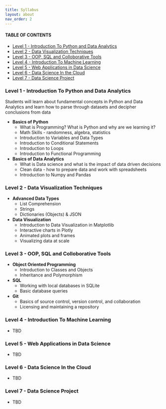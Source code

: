 ```yaml
---
title: Syllabus
layout: about
nav_order: 2
---
```

#### TABLE OF CONTENTS
- [Level 1 - Introduction To Python and Data Analytics](#level-1---introduction-to-python-and-data-analytics)
- [Level 2 - Data Visualization Techniques](#level-2---data-visualization-techniques)
- [Level 3 - OOP, SQL and Colloborative Tools](#level-3---oop-sql-and-colloborative-tools)
- [Level 4 - Introduction To Machine Learning](#level-4---introduction-to-machine-learning)
- [Level 5 - Web Applications in Data Science](#level-5---web-applications-in-data-science)
- [Level 6 - Data Science In the Cloud](#level-6---data-science-in-the-cloud)
- [Level 7 - Data Science Project](#level-7---data-science-project)


### Level 1 - Introduction To Python and Data Analytics
Students will learn about fundamental concepts in Python and Data Analytics and learn how to parse through datasets and decipher conclusions from data
* **Basics of Python**
  * What is Programming? What is Python and why are we learning it?
  * Math Skills - randomness, algebra, statistics
  * Introduction to Variables and Data Types
  * Introduction to Conditional Statements
  * Introduction to Loops
  * Introduction to Functional Programming 
* **Basics of Data Analytics**
  * What is Data science and what is the impact of data driven decisions
  * Clean data - how to prepare data and work with spreadsheets
  * Introduction to Numpy and Pandas

### Level 2 - Data Visualization Techniques
* **Advanced Data Types**
  * List Comprehension
  * Strings
  * Dictionaries (Objects) & JSON
* **Data Visualization**
  * Introduction to Data Visualization in Matplotlib
  * Interactive charts in Plotly
  * Animated plots and frames
  * Visualizing data at scale
### Level 3 - OOP, SQL and Colloborative Tools
* **Object Oriented Programming**
  * Introduction to Classes and Objects
  * Inheritance and Polymorphism
* **SQL**
  * Working with local databases in SQLite
  * Basic database queries
* **Git**
  * Basics of source control, version control, and collaboration
  * Licensing and maintaining a repository
### Level 4 - Introduction To Machine Learning
* TBD
### Level 5 - Web Applications in Data Science
* TBD
### Level 6 - Data Science In the Cloud
* TBD
### Level 7 - Data Science Project
* TBD
